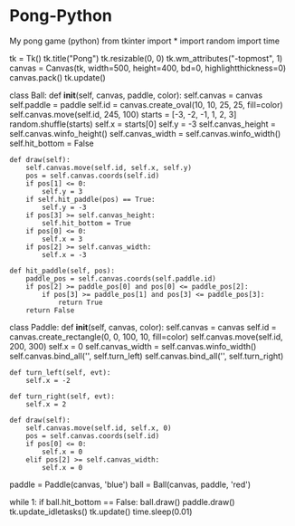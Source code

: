 # Pong-Python
My pong game (python)
from tkinter import *
import random
import time

tk = Tk()
tk.title("Pong")
tk.resizable(0, 0)
tk.wm_attributes("-topmost", 1)
canvas = Canvas(tk, width=500, height=400, bd=0, highlightthickness=0)
canvas.pack()
tk.update()

class Ball:
    def __init__(self, canvas, paddle, color):
        self.canvas = canvas
        self.paddle = paddle
        self.id = canvas.create_oval(10, 10, 25, 25, fill=color)
        self.canvas.move(self.id, 245, 100)
        starts = [-3, -2, -1, 1, 2, 3]
        random.shuffle(starts)
        self.x = starts[0]
        self.y = -3
        self.canvas_height = self.canvas.winfo_height()
        self.canvas_width = self.canvas.winfo_width()
        self.hit_bottom = False

    def draw(self):
        self.canvas.move(self.id, self.x, self.y)
        pos = self.canvas.coords(self.id)
        if pos[1] <= 0:
            self.y = 3
        if self.hit_paddle(pos) == True:
            self.y = -3
        if pos[3] >= self.canvas_height:
            self.hit_bottom = True
        if pos[0] <= 0:
            self.x = 3
        if pos[2] >= self.canvas_width:
            self.x = -3

    def hit_paddle(self, pos):
        paddle_pos = self.canvas.coords(self.paddle.id)
        if pos[2] >= paddle_pos[0] and pos[0] <= paddle_pos[2]:
            if pos[3] >= paddle_pos[1] and pos[3] <= paddle_pos[3]:
                return True
        return False

class Paddle:
    def __init__(self, canvas, color):
        self.canvas = canvas
        self.id = canvas.create_rectangle(0, 0, 100, 10, fill=color)
        self.canvas.move(self.id, 200, 300)
        self.x = 0
        self.canvas_width = self.canvas.winfo_width()
        self.canvas.bind_all('<Left>', self.turn_left)
        self.canvas.bind_all('<Right>', self.turn_right)

    def turn_left(self, evt):
        self.x = -2

    def turn_right(self, evt):
        self.x = 2

    def draw(self):
        self.canvas.move(self.id, self.x, 0)
        pos = self.canvas.coords(self.id)
        if pos[0] <= 0:
            self.x = 0
        elif pos[2] >= self.canvas_width:
            self.x = 0

paddle = Paddle(canvas, 'blue')
ball = Ball(canvas, paddle, 'red')


while 1:
    if ball.hit_bottom == False:
        ball.draw()
        paddle.draw()
    tk.update_idletasks()
    tk.update()
    time.sleep(0.01)

